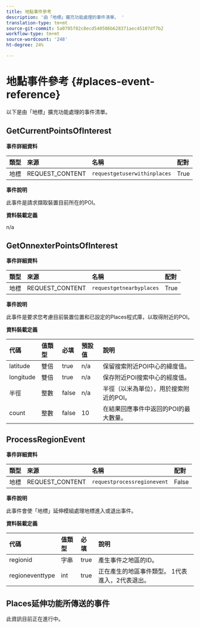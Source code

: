```yaml
---
title: 地點事件參考
description: '由「地標」擴充功能處理的事件清單。 '
translation-type: tm+mt
source-git-commit: 5a0705f02c8ecd540506b628371aec45107df7b2
workflow-type: tm+mt
source-wordcount: '248'
ht-degree: 24%

---
```



# 地點事件參考 {#places-event-reference}

以下是由「地標」擴充功能處理的事件清單。

## GetCurrentPointsOfInterest

**事件詳細資料**

| 類型 | 來源 | 名稱 | 配對 |
| :--- | :--- | :--- | :--- |
| 地標 | REQUEST_CONTENT | `requestgetuserwithinplaces` | True |

**事件說明**

此事件是請求擷取裝置目前所在的POI。

**資料裝載定義**

n/a

## GetOnnexterPointsOfInterest

**事件詳細資料**

| 類型 | 來源 | 名稱 | 配對 |
| :--- | :--- | :--- | :--- |
| 地標 | REQUEST_CONTENT | `requestgetnearbyplaces` | True |

**事件說明**

此事件是要求您考慮目前裝置位置和已設定的Places程式庫，以取得附近的POI。

**資料裝載定義**

| 代碼 | 值類型 | 必填 | 預設值 | 說明 |
| :--- | :--- | :--- | :--- | :--- |
| latitude | 雙倍 | true | n/a | 保留搜索附近POI中心的緯度值。 |
| longitude | 雙倍 | true | n/a | 保存附近POI搜索中心的經度值。 |
| 半徑 | 整數 | false | n/a | 半徑（以米為單位），用於搜索附近的POI。 |
| count | 整數 | false | 10 | 在結果回應事件中返回的POI的最大數量。 |

## ProcessRegionEvent

**事件詳細資料**

| 類型 | 來源 | 名稱 | 配對 |
| :--- | :--- | :--- | :--- |
| 地標 | REQUEST_CONTENT | `requestprocessregionevent` | False |

**事件說明**

此事件會使「地標」延伸模組處理地標進入或退出事件。

**資料裝載定義**

| 代碼 | 值類型 | 必填 | 說明 |
| :--- | :--- | :--- | :--- |
| regionid | 字串 | true | 產生事件之地區的ID。 |
| regioneventtype | int | true | 正在產生的地區事件類型。 1代表進入，2代表退出。 |

## Places延伸功能所傳送的事件

此資訊目前正在進行中。


